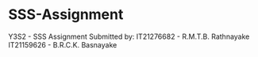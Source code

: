 # SSS-Assignment
Y3S2 - SSS Assignment
   Submitted by: 
IT21276682 - R.M.T.B. Rathnayake 
IT21159626  - B.R.C.K. Basnayake
